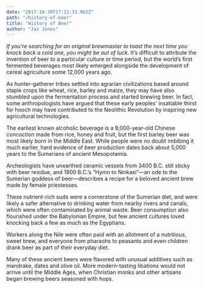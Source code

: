```yaml
---
date: "2017-10-30T17:12:33.962Z"
path: "/history-of-beer"
title: "History of Beer"
author: "Jax Jones"
---
```


*If you’re searching for an original brewmaster to toast the next time you knock back a cold one, you might be out of luck*. It’s difficult to attribute the invention of beer to a particular culture or time period, but the world’s first fermented beverages most likely emerged alongside the development of cereal agriculture some 12,000 years ago.

As hunter-gatherer tribes settled into agrarian civilizations based around staple crops like wheat, rice, barley and maize, they may have also stumbled upon the fermentation process and started brewing beer. In fact, some anthropologists have argued that these early peoples’ insatiable thirst for hooch may have contributed to the Neolithic Revolution by inspiring new agricultural technologies.

The earliest known alcoholic beverage is a 9,000-year-old Chinese concoction made from rice, honey and fruit, but the first barley beer was most likely born in the Middle East. While people were no doubt imbibing it much earlier, hard evidence of beer production dates back about 5,000 years to the Sumerians of ancient Mesopotamia.

Archeologists have unearthed ceramic vessels from 3400 B.C. still sticky with beer residue, and 1800 B.C.’s “Hymn to Ninkasi”—an ode to the Sumerian goddess of beer—describes a recipe for a beloved ancient brew made by female priestesses.

These nutrient-rich suds were a cornerstone of the Sumerian diet, and were likely a safer alternative to drinking water from nearby rivers and canals, which were often contaminated by animal waste. Beer consumption also flourished under the Babylonian Empire, but few ancient cultures loved knocking back a few as much as the Egyptians.

Workers along the Nile were often paid with an allotment of a nutritious, sweet brew, and everyone from pharaohs to peasants and even children drank beer as part of their everyday diet.

Many of these ancient beers were flavored with unusual additives such as mandrake, dates and olive oil. More modern-tasting libations would not arrive until the Middle Ages, when Christian monks and other artisans began brewing beers seasoned with hops.

